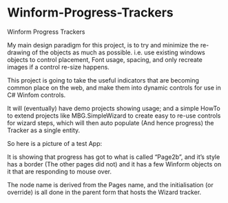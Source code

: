 # Winform-Progress-Trackers


Winform Progress Trackers

My main design paradigm for this project, is to try and minimize the re-drawing of the objects as much as possible. i.e. use existing windows objects to control placement, Font usage, spacing, and only recreate images if a control re-size happens.

 

This project is going to take the useful indicators that are becoming common place on the web, and make them into dynamic controls for use in C# Winfom controls.

It will (eventually) have demo projects showing usage; and a simple HowTo to extend projects like MBG.SimpleWizard to create easy to re-use controls for wizard steps, which will then auto populate (And hence progress) the Tracker as a single entity.

So here is a picture of a test App:

It is showing that progress has got to what is called “Page2b”, and it’s style has a border (The other pages did not) and it has a few Winform objects on it that are responding to mouse over.

The node name is derived from the Pages name, and the initialisation (or override) is all done in the parent form that hosts the Wizard tracker.

